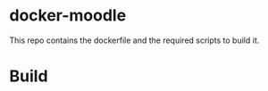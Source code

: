 # docker-moodle

This repo contains the dockerfile and the required scripts to build it.


# Build


